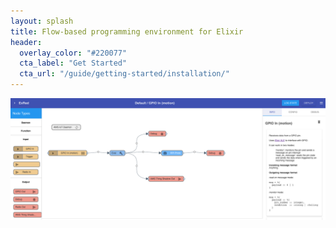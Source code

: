 ```yaml
---
layout: splash
title: Flow-based programming environment for Elixir
header:
  overlay_color: "#220077"
  cta_label: "Get Started"
  cta_url: "/guide/getting-started/installation/"
---
```



![image](/assets/images/exred-sample-flow.png)


